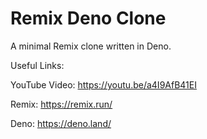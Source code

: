 # Remix Deno Clone

A minimal Remix clone written in Deno.

Useful Links: 

YouTube Video: https://youtu.be/a4I9AfB41EI

Remix: https://remix.run/

Deno: https://deno.land/
